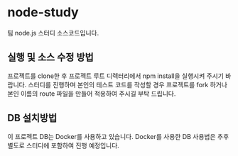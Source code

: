 # node-study

팀 node.js 스터디 소스코드입니다.

## 실행 및 소스 수정 방법

프로젝트를 clone한 후 프로젝트 루트 디렉터리에서 npm install을 실행시켜 주시기 바랍니다.
스터디를 진행하며 본인의 테스트 코드를 작성할 경우 프로젝트를 fork 하거나 본인 이름의 route 파일을 만들어 적용하여 주시길 부탁 드립니다.

## DB 설치방법

이 프로젝트 DB는 Docker를 사용하고 있습니다.
Docker를 사용한 DB 사용법은 추후 별도로 스터디에 포함하여 진행 예정입니다.
